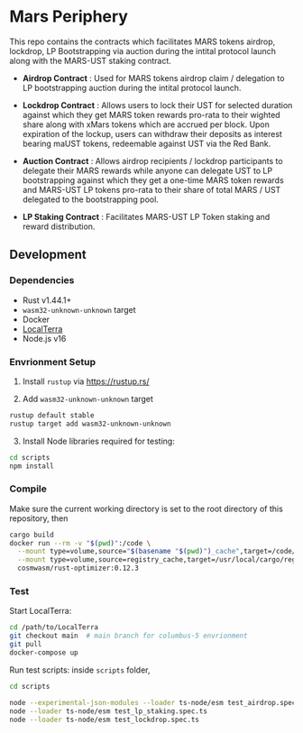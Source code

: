 # Mars Periphery

This repo contains the contracts which facilitates MARS tokens airdrop, lockdrop, LP Bootstrapping via auction during the intital protocol launch along with the MARS-UST staking contract.

- **Airdrop Contract** : Used for MARS tokens airdrop claim / delegation to LP bootstrapping auction during the intital protocol launch.

- **Lockdrop Contract** : Allows users to lock their UST for selected duration against which they get MARS token rewards pro-rata to their wighted share along with xMars tokens which are accrued per block. Upon expiration of the lockup, users can withdraw their deposits as interest bearing maUST tokens, redeemable against UST via the Red Bank.

- **Auction Contract** : Allows airdrop recipients / lockdrop participants to delegate their MARS rewards while anyone can delegate UST to LP bootstrapping against which they get a one-time MARS token rewards and MARS-UST LP tokens pro-rata to their share of total MARS / UST delegated to the bootstrapping pool.

- **LP Staking Contract** : Facilitates MARS-UST LP Token staking and reward distribution.

## Development

### Dependencies

- Rust v1.44.1+
- `wasm32-unknown-unknown` target
- Docker
- [LocalTerra](https://github.com/terra-project/LocalTerra)
- Node.js v16

### Envrionment Setup

1. Install `rustup` via https://rustup.rs/

2. Add `wasm32-unknown-unknown` target

```sh
rustup default stable
rustup target add wasm32-unknown-unknown
```

3. Install Node libraries required for testing:

```bash
cd scripts
npm install
```

### Compile

Make sure the current working directory is set to the root directory of this repository, then

```bash
cargo build
docker run --rm -v "$(pwd)":/code \
  --mount type=volume,source="$(basename "$(pwd)")_cache",target=/code/target \
  --mount type=volume,source=registry_cache,target=/usr/local/cargo/registry \
  cosmwasm/rust-optimizer:0.12.3
```

### Test

Start LocalTerra:

```bash
cd /path/to/LocalTerra
git checkout main  # main branch for columbus-5 envrionment
git pull
docker-compose up
```

Run test scripts: inside `scripts` folder,

```bash
cd scripts

node --experimental-json-modules --loader ts-node/esm test_airdrop.spec.ts
node --loader ts-node/esm test_lp_staking.spec.ts
node --loader ts-node/esm test_lockdrop.spec.ts
```
